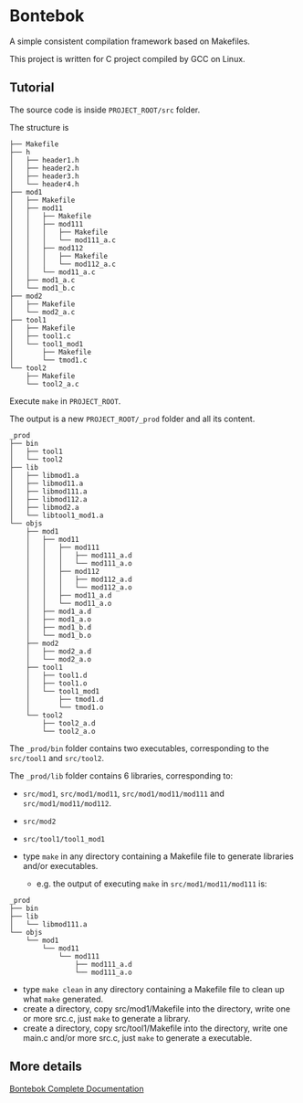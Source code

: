 # Bontebok

A simple consistent compilation framework based on Makefiles.

This project is written for C project compiled by GCC on Linux.

## Tutorial

The source code is inside `PROJECT_ROOT/src` folder.

The structure is
```
├── Makefile
├── h
│   ├── header1.h
│   ├── header2.h
│   ├── header3.h
│   └── header4.h
├── mod1
│   ├── Makefile
│   ├── mod11
│   │   ├── Makefile
│   │   ├── mod111
│   │   │   ├── Makefile
│   │   │   └── mod111_a.c
│   │   ├── mod112
│   │   │   ├── Makefile
│   │   │   └── mod112_a.c
│   │   └── mod11_a.c
│   ├── mod1_a.c
│   └── mod1_b.c
├── mod2
│   ├── Makefile
│   └── mod2_a.c
├── tool1
│   ├── Makefile
│   ├── tool1.c
│   └── tool1_mod1
│       ├── Makefile
│       └── tmod1.c
└── tool2
    ├── Makefile
    └── tool2_a.c
```

Execute `make` in `PROJECT_ROOT`.

The output is a new `PROJECT_ROOT/_prod` folder and all its content.
```
_prod
├── bin
│   ├── tool1
│   └── tool2
├── lib
│   ├── libmod1.a
│   ├── libmod11.a
│   ├── libmod111.a
│   ├── libmod112.a
│   ├── libmod2.a
│   └── libtool1_mod1.a
└── objs
    ├── mod1
    │   ├── mod11
    │   │   ├── mod111
    │   │   │   ├── mod111_a.d
    │   │   │   └── mod111_a.o
    │   │   ├── mod112
    │   │   │   ├── mod112_a.d
    │   │   │   └── mod112_a.o
    │   │   ├── mod11_a.d
    │   │   └── mod11_a.o
    │   ├── mod1_a.d
    │   ├── mod1_a.o
    │   ├── mod1_b.d
    │   └── mod1_b.o
    ├── mod2
    │   ├── mod2_a.d
    │   └── mod2_a.o
    ├── tool1
    │   ├── tool1.d
    │   ├── tool1.o
    │   └── tool1_mod1
    │       ├── tmod1.d
    │       └── tmod1.o
    └── tool2
        ├── tool2_a.d
        └── tool2_a.o
```

The `_prod/bin` folder contains two executables, corresponding to the `src/tool1` and `src/tool2`.

The `_prod/lib` folder contains 6 libraries, corresponding to:
* `src/mod1`, `src/mod1/mod11`, `src/mod1/mod11/mod111` and `src/mod1/mod11/mod112`.
* `src/mod2`
* `src/tool1/tool1_mod1`

* type `make` in any directory containing a Makefile file to generate libraries and/or executables.
    * e.g. the output of executing `make` in `src/mod1/mod11/mod111` is:
```
_prod
├── bin
├── lib
│   └── libmod111.a
└── objs
    └── mod1
        └── mod11
            └── mod111
                ├── mod111_a.d
                └── mod111_a.o
```
* type `make clean` in any directory containing a Makefile file to clean up what `make` generated.
* create a directory, copy src/mod1/Makefile into the directory, write one or more src.c, just `make` to generate a library.
* create a directory, copy src/tool1/Makefile into the directory, write one main.c and/or more src.c, just `make` to generate a executable.

## More details

[Bontebok Complete Documentation](https://github.com/ifdefme/bontebok/tree/master/doc)
